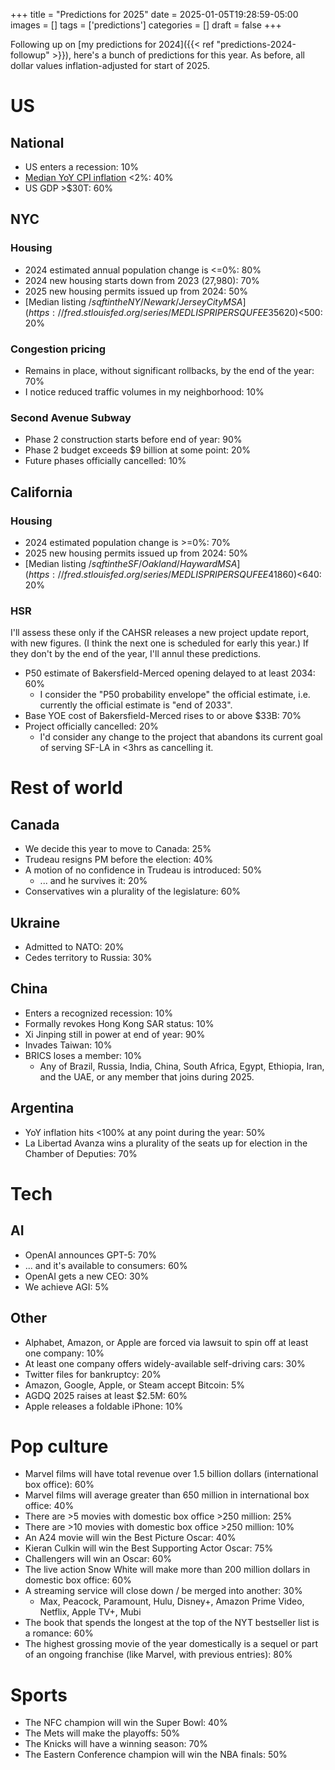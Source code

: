 +++
title = "Predictions for 2025"
date = 2025-01-05T19:28:59-05:00
images = []
tags = ['predictions']
categories = []
draft = false
+++

Following up on [my predictions for 2024]({{< ref "predictions-2024-followup" >}}), here's a bunch of predictions for this year. As before, all dollar values inflation-adjusted for start of 2025.

<!--more-->

# US

## National
- US enters a recession: 10%
- [Median YoY CPI inflation](https://fred.stlouisfed.org/series/MEDCPIM158SFRBCLE) <2%: 40%
- US GDP >$30T: 60%

## NYC

### Housing
- 2024 estimated annual population change is <=0%: 80%
- 2024 new housing starts down from 2023 (27,980): 70%
- 2025 new housing permits issued up from 2024: 50%
- [Median listing $/sqft in the NY/Newark/Jersey City MSA](https://fred.stlouisfed.org/series/MEDLISPRIPERSQUFEE35620) <$500: 20%

### Congestion pricing
- Remains in place, without significant rollbacks, by the end of the year: 70%
- I notice reduced traffic volumes in my neighborhood: 10%

### Second Avenue Subway
- Phase 2 construction starts before end of year: 90%
- Phase 2 budget exceeds $9 billion at some point: 20%
- Future phases officially cancelled: 10%

## California

### Housing
- 2024 estimated population change is >=0%: 70%
- 2025 new housing permits issued up from 2024: 50%
- [Median listing $/sqft in the SF/Oakland/Hayward MSA](https://fred.stlouisfed.org/series/MEDLISPRIPERSQUFEE41860) <$640: 20%

### HSR

I'll assess these only if the CAHSR releases a new project update report, with new figures. (I think the next one is scheduled for early this year.) If they don't by the end of the year, I'll annul these predictions.

- P50 estimate of Bakersfield-Merced opening delayed to at least 2034: 60%
  - I consider the "P50 probability envelope" the official estimate, i.e. currently the official estimate is "end of 2033".
- Base YOE cost of Bakersfield-Merced rises to or above $33B: 70%
- Project officially cancelled: 20%
  - I'd consider any change to the project that abandons its current goal of serving SF-LA in <3hrs as cancelling it.

# Rest of world

## Canada
- We decide this year to move to Canada: 25%
- Trudeau resigns PM before the election: 40%
- A motion of no confidence in Trudeau is introduced: 50%
  - ... and he survives it: 20%
- Conservatives win a plurality of the legislature: 60%

## Ukraine
- Admitted to NATO: 20%
- Cedes territory to Russia: 30%

## China
- Enters a recognized recession: 10%
- Formally revokes Hong Kong SAR status: 10%
- Xi Jinping still in power at end of year: 90%
- Invades Taiwan: 10%
- BRICS loses a member: 10%
  - Any of Brazil, Russia, India, China, South Africa, Egypt, Ethiopia, Iran, and the UAE, or any member that joins during 2025.

## Argentina
- YoY inflation hits <100% at any point during the year: 50%
- La Libertad Avanza wins a plurality of the seats up for election in the Chamber of Deputies: 70%

# Tech

## AI
  - OpenAI announces GPT-5: 70%
   - ... and it's available to consumers: 60%
  - OpenAI gets a new CEO: 30%
  - We achieve AGI: 5%

## Other
- Alphabet, Amazon, or Apple are forced via lawsuit to spin off at least one company: 10%
- At least one company offers widely-available self-driving cars: 30%
- Twitter files for bankruptcy: 20%
- Amazon, Google, Apple, or Steam accept Bitcoin: 5%
- AGDQ 2025 raises at least $2.5M: 60%
- Apple releases a foldable iPhone: 10%

# Pop culture

- Marvel films will have total revenue over 1.5 billion dollars (international box office): 60%
- Marvel films will average greater than 650 million in international box office: 40%
- There are >5 movies with domestic box office >250 million: 25%
- There are >10 movies with domestic box office >250 million: 10%
- An A24 movie will win the Best Picture Oscar: 40%
- Kieran Culkin will win the Best Supporting Actor Oscar: 75%
- Challengers will win an Oscar: 60%
- The live action Snow White will make more than 200 million dollars in domestic box office: 60%
- A streaming service will close down / be merged into another: 30%
  - Max, Peacock, Paramount, Hulu, Disney+, Amazon Prime Video, Netflix, Apple TV+, Mubi
- The book that spends the longest at the top of the NYT bestseller list is a romance: 60%
- The highest grossing movie of the year domestically is a sequel or part of an ongoing franchise (like Marvel, with previous entries): 80%

# Sports

- The NFC champion will win the Super Bowl: 40%
- The Mets will make the playoffs: 50%
- The Knicks will have a winning season: 70%
- The Eastern Conference champion will win the NBA finals: 50%
